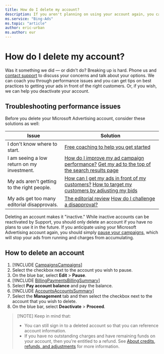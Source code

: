 ```yaml
---
title: How do I delete my account?
description: If you aren't planning on using your account again, you can delete it from the Accounts &amp; Billing page.  Only delete an account if you have no plans to use it in the future.
ms.service: "Bing-Ads"
ms.topic: "article"
author: eric-urban
ms.author: eur
---
```


# How do I delete my account?

Was it something we did — or didn't do? Breaking up is hard. Phone us and [contact support](https://go.microsoft.com/fwlink?LinkId=398371) to discuss your concerns and talk about your options. We can coach you through performance issues and you can get tips on best practices to getting your ads in front of the right customers. Or, if you wish, we can help you deactivate your account.

## Troubleshooting performance issues

Before you delete your Microsoft Advertising account, consider these solutions as well:

|Issue|Solution|
|---|---|
|I don't know where to start.|[Free coaching to help you get started](./hlp_BA_CONC_AboutQuickLaunch.md)|
|I am seeing a low return on my investment.|[How do I improve my ad campaign performance?](./hlp_BA_CONC_AboutImprovingCampaignPerformance.md)                           [Get my ad to the top of the search results page](./hlp_BA_CONC_ImproveAdPosition.md)|
|My ads aren't getting to the right people.|[How can I get my ads in front of my customers?](./hlp_BA_CONC_Targeting.md)                             [How to target my customers by adjusting my bids](./hlp_BA_CONC_AboutAdvancedBidding.md)|
|My ads get too many editorial disapprovals.|[The editorial review](./hlp_BA_CONC_EditProcess.md)                             [How do I challenge a disapproval?](./hlp_BA_PROC_RequestException.md)|

Deleting an account makes it "inactive." While inactive accounts can be reactivated by Support, you should only delete an account    if you have no plans to use it in the future. If you anticipate using your Microsoft Advertising account again, you should simply [pause your campaigns](./hlp_BA_PROC_PauseEnableCampaign.md), which will stop your ads from running and charges from accumulating.

## How to delete an account
1. [!INCLUDE [CampaignsCampaigns](./includes/CampaignsCampaigns.md)]
1. Select the checkbox next to the account you wish to pause.
1. On the blue bar, select **Edit** > **Pause**.
1. [!INCLUDE [BillingPaymentsBillingSummary](./includes/BillingPaymentsBillingSummary.md)]
1. Select **Pay account balance** and pay the balance.
1. [!INCLUDE [AccountsAccountsSummary](./includes/AccountsAccountsSummary.md)]
1. Select the **Management** tab and then select the checkbox next to the account that you wish to delete.
1. On the blue bar, select **Deactivate** > **Proceed**.
> 
> [!NOTE]
> Keep in mind that:
> - You can still sign in to a deleted account so that you can reference account information.
> - If you have no outstanding charges and have remaining funds on your account, then you're entitled to a refund. See [About credits, refunds, and adjustments](./hlp_BA_CONC_CreditsRefunds.md) for more information.


